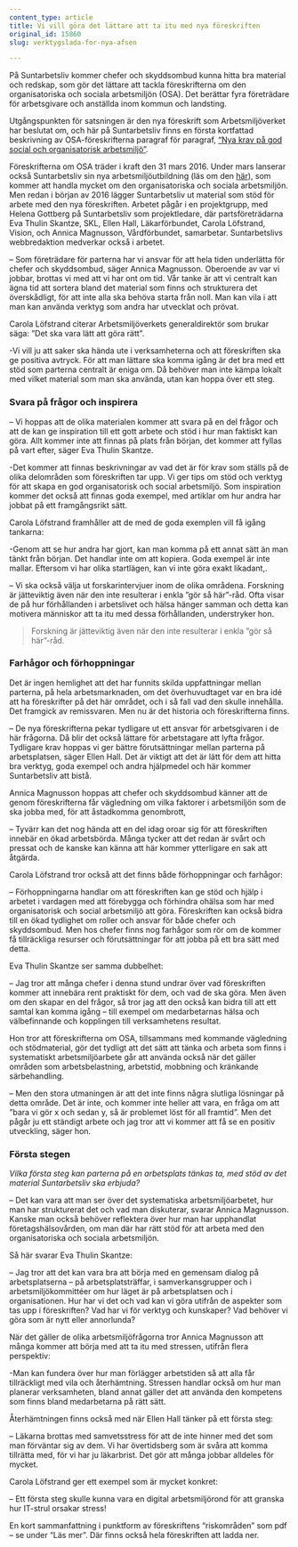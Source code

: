 ```yaml
---
content_type: article
title: Vi vill göra det lättare att ta itu med nya föreskriften
original_id: 15860
slug: verktygslada-for-nya-afsen

---
```


På Suntarbetsliv kommer chefer och skyddsombud kunna hitta bra material och redskap, som gör det lättare att tackla föreskrifterna om den organisatoriska och sociala arbetsmiljön (OSA). Det berättar fyra företrädare för arbetsgivare och anställda inom kommun och landsting.

Utgångspunkten för satsningen är den nya föreskrift som Arbetsmiljöverket har beslutat om, och här på Suntarbetsliv finns en första kortfattad beskrivning av OSA-föreskrifterna paragraf för paragraf, [“Nya krav på god social och organisatorisk arbetsmiljö”](https://www.suntarbetsliv.se/artiklar/systematiskt-arbetsmiljoarbete/nya-krav-pa-god-social-och-organisatorisk-arbetsmiljo/).

Föreskrifterna om OSA träder i kraft den 31 mars 2016. Under mars lanserar också Suntarbetsliv sin nya arbetsmiljöutbildning (läs om den [här](https://www.suntarbetsliv.se/artiklar/systematiskt-arbetsmiljoarbete/utbildning-om-arbetsmiljo/)), som kommer att handla mycket om den organisatoriska och sociala arbetsmiljön. Men redan i början av 2016 lägger Suntarbetsliv ut material som stöd för arbete med den nya föreskriften. Arbetet pågår i en projektgrupp, med Helena Gottberg på Suntarbetsliv som projektledare, där partsföreträdarna Eva Thulin Skantze, SKL, Ellen Hall, Läkarförbundet, Carola Löfstrand, Vision, och Annica Magnusson, Vårdförbundet, samarbetar. Suntarbetslivs webbredaktion medverkar också i arbetet.

– Som företrädare för parterna har vi ansvar för att hela tiden underlätta för chefer och skyddsombud, säger Annica Magnusson. Oberoende av var vi jobbar, brottas vi med att vi har ont om tid. Vår tanke är att vi centralt kan ägna tid att sortera bland det material som finns och strukturera det överskådligt, för att inte alla ska behöva starta från noll. Man kan vila i att man kan använda verktyg som andra har utvecklat och prövat.

Carola Löfstrand citerar Arbetsmiljöverkets generaldirektör som brukar säga: ”Det ska vara lätt att göra rätt”.

\-Vi vill ju att saker ska hända ute i verksamheterna och att föreskriften ska ge positiva avtryck. För att man lättare ska komma igång är det bra med ett stöd som parterna centralt är eniga om. Då behöver man inte kämpa lokalt med vilket material som man ska använda, utan kan hoppa över ett steg.

### Svara på frågor och inspirera

– Vi hoppas att de olika materialen kommer att svara på en del frågor och att de kan ge inspiration till ett gott arbete och stöd i hur man faktiskt kan göra. Allt kommer inte att finnas på plats från början, det kommer att fyllas på vart efter, säger Eva Thulin Skantze.

\-Det kommer att finnas beskrivningar av vad det är för krav som ställs på de olika delområden som föreskriften tar upp. Vi ger tips om stöd och verktyg för att skapa en god organisatorisk och social arbetsmiljö. Som inspiration kommer det också att finnas goda exempel, med artiklar om hur andra har jobbat på ett framgångsrikt sätt.

Carola Löfstrand framhåller att de med de goda exemplen vill få igång tankarna:

\-Genom att se hur andra har gjort, kan man komma på ett annat sätt än man tänkt från början. Det handlar inte om att kopiera. Goda exempel är inte mallar. Eftersom vi har olika startlägen, kan vi inte göra exakt likadant,.

– Vi ska också välja ut forskarintervjuer inom de olika områdena. Forskning är jätteviktig även när den inte resulterar i enkla ”gör så här”-råd. Ofta visar de på hur förhållanden i arbetslivet och hälsa hänger samman och detta kan motivera människor att ta itu med dessa förhållanden, understryker hon.

> Forskning är jätteviktig även när den inte resulterar i enkla ”gör så här”-råd.

### Farhågor och förhoppningar

Det är ingen hemlighet att det har funnits skilda uppfattningar mellan parterna, på hela arbetsmarknaden, om det överhuvudtaget var en bra idé att ha föreskrifter på det här området, och i så fall vad den skulle innehålla. Det framgick av remissvaren. Men nu är det historia och föreskrifterna finns.

– De nya föreskrifterna pekar tydligare ut ett ansvar för arbetsgivaren i de här frågorna. Då blir det också lättare för arbetstagare att lyfta frågor. Tydligare krav hoppas vi ger bättre förutsättningar mellan parterna på arbetsplatsen, säger Ellen Hall. Det är viktigt att det är lätt för dem att hitta bra verktyg, goda exempel och andra hjälpmedel och här kommer Suntarbetsliv att bistå.

Annica Magnusson hoppas att chefer och skyddsombud känner att de genom föreskrifterna får vägledning om vilka faktorer i arbetsmiljön som de ska jobba med, för att åstadkomma genombrott,

– Tyvärr kan det nog hända att en del idag oroar sig för att föreskriften innebär en ökad arbetsbörda. Många tycker att det redan är svårt och pressat och de kanske kan känna att här kommer ytterligare en sak att åtgärda.

Carola Löfstrand tror också att det finns både förhoppningar och farhågor:

– Förhoppningarna handlar om att föreskriften kan ge stöd och hjälp i arbetet i vardagen med att förebygga och förhindra ohälsa som har med organisatorisk och social arbetsmiljö att göra. Föreskriften kan också bidra till en ökad tydlighet om roller och ansvar för både chefer och skyddsombud. Men hos chefer finns nog farhågor som rör om de kommer få tillräckliga resurser och förutsättningar för att jobba på ett bra sätt med detta.

Eva Thulin Skantze ser samma dubbelhet:

– Jag tror att många chefer i denna stund undrar över vad föreskriften kommer att innebära rent praktiskt för dem, och vad de ska göra. Men även om den skapar en del frågor, så tror jag att den också kan bidra till att ett samtal kan komma igång – till exempel om medarbetarnas hälsa och välbefinnande och kopplingen till verksamhetens resultat.

Hon tror att föreskrifterna om OSA, tillsammans med kommande vägledning och stödmaterial, gör det tydligt att det sätt att tänka och arbeta som finns i systematiskt arbetsmiljöarbete går att använda också när det gäller områden som arbetsbelastning, arbetstid, mobbning och kränkande särbehandling.

– Men den stora utmaningen är att det inte finns några slutliga lösningar på detta område. Det är inte, och kommer inte heller att vara, en fråga om att ”bara vi gör x och sedan y, så är problemet löst för all framtid”. Men det pågår ju ett ständigt arbete och jag tror att vi kommer att få se en positiv utveckling, säger hon.

### Första stegen

_Vilka första steg kan parterna på en arbetsplats tänkas ta, med stöd av det material Suntarbetsliv ska erbjuda?_

– Det kan vara att man ser över det systematiska arbetsmiljöarbetet, hur man har strukturerat det och vad man diskuterar, svarar Annica Magnusson. Kanske man också behöver reflektera över hur man har upphandlat företagshälsovården, om man där har rätt stöd för att arbeta med den organisatoriska och sociala arbetsmiljön.

Så här svarar Eva Thulin Skantze:

– Jag tror att det kan vara bra att börja med en gemensam dialog på arbetsplatserna – på arbetsplatsträffar, i samverkansgrupper och i arbetsmiljökommittéer om hur läget är på arbetsplatsen och i organisationen. Hur har vi det och vad kan vi göra utifrån de aspekter som tas upp i föreskriften? Vad har vi för verktyg och kunskaper? Vad behöver vi göra som är nytt eller annorlunda?

När det gäller de olika arbetsmiljöfrågorna tror Annica Magnusson att många kommer att börja med att ta itu med stressen, utifrån flera perspektiv:

\-Man kan fundera över hur man förlägger arbetstiden så att alla får tillräckligt med vila och återhämtning. Stressen handlar också om hur man planerar verksamheten, bland annat gäller det att använda den kompetens som finns bland medarbetarna på rätt sätt.

Återhämtningen finns också med när Ellen Hall tänker på ett första steg:

– Läkarna brottas med samvetsstress för att de inte hinner med det som man förväntar sig av dem. Vi har övertidsberg som är svåra att komma tillrätta med, för vi har ju läkarbrist. Det gör att många jobbar alldeles för mycket.

Carola Löfstrand ger ett exempel som är mycket konkret:

– Ett första steg skulle kunna vara en digital arbetsmiljörond för att granska hur IT-strul orsakar stress!

En kort sammanfattning i punktform av föreskriftens “riskområden” som pdf – se under “Läs mer”. Där finns också hela föreskriften att ladda ner.

